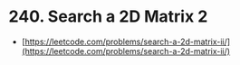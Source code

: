 # 240. Search a 2D Matrix 2

- [https://leetcode.com/problems/search-a-2d-matrix-ii/](https://leetcode.com/problems/search-a-2d-matrix-ii/)
